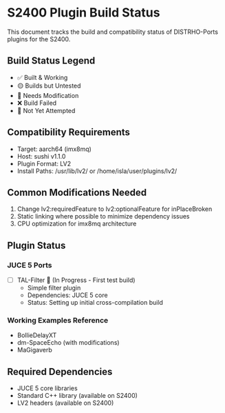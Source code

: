 # S2400 Plugin Build Status

This document tracks the build and compatibility status of DISTRHO-Ports plugins for the S2400.

## Build Status Legend
- ✅ Built & Working
- 🟡 Builds but Untested
- 🔧 Needs Modification
- ❌ Build Failed
- 📝 Not Yet Attempted

## Compatibility Requirements
- Target: aarch64 (imx8mq)
- Host: sushi v1.1.0
- Plugin Format: LV2
- Install Paths: /usr/lib/lv2/ or /home/isla/user/plugins/lv2/

## Common Modifications Needed
1. Change lv2:requiredFeature to lv2:optionalFeature for inPlaceBroken
2. Static linking where possible to minimize dependency issues
3. CPU optimization for imx8mq architecture

## Plugin Status

### JUCE 5 Ports
- [ ] TAL-Filter 🔧 (In Progress - First test build)
  - Simple filter plugin
  - Dependencies: JUCE 5 core
  - Status: Setting up initial cross-compilation build

### Working Examples Reference
- BollieDelayXT
- dm-SpaceEcho (with modifications)
- MaGigaverb

## Required Dependencies
- JUCE 5 core libraries
- Standard C++ library (available on S2400)
- LV2 headers (available on S2400)